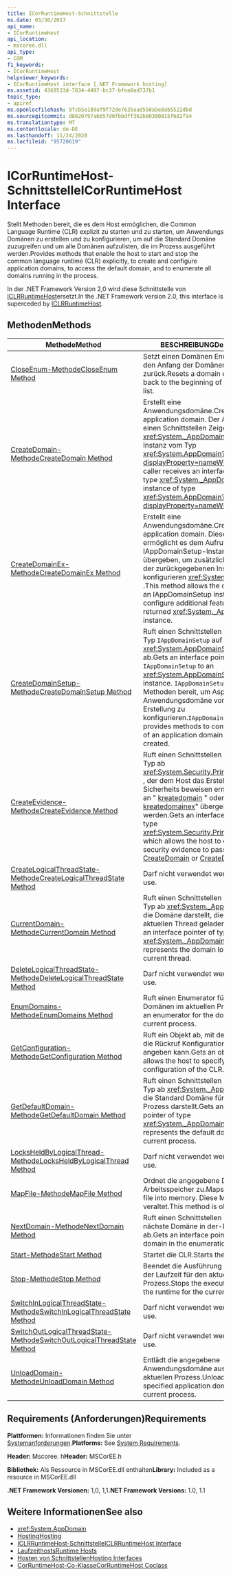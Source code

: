 ```yaml
---
title: ICorRuntimeHost-Schnittstelle
ms.date: 03/30/2017
api_name:
- ICorRuntimeHost
api_location:
- mscoree.dll
api_type:
- COM
f1_keywords:
- ICorRuntimeHost
helpviewer_keywords:
- ICorRuntimeHost interface [.NET Framework hosting]
ms.assetid: 4369533d-7834-4497-bc37-bfea0ad737b1
topic_type:
- apiref
ms.openlocfilehash: 9fcb5e189af9f72de7635aad550a5e8ab5522dbd
ms.sourcegitcommit: d8020797a6657d0fbbdff362b80300815f682f94
ms.translationtype: MT
ms.contentlocale: de-DE
ms.lasthandoff: 11/24/2020
ms.locfileid: "95720619"
---
```

# <a name="icorruntimehost-interface"></a><span data-ttu-id="50854-102">ICorRuntimeHost-Schnittstelle</span><span class="sxs-lookup"><span data-stu-id="50854-102">ICorRuntimeHost Interface</span></span>

<span data-ttu-id="50854-103">Stellt Methoden bereit, die es dem Host ermöglichen, die Common Language Runtime (CLR) explizit zu starten und zu starten, um Anwendungs Domänen zu erstellen und zu konfigurieren, um auf die Standard Domäne zuzugreifen und um alle Domänen aufzulisten, die im Prozess ausgeführt werden.</span><span class="sxs-lookup"><span data-stu-id="50854-103">Provides methods that enable the host to start and stop the common language runtime (CLR) explicitly, to create and configure application domains, to access the default domain, and to enumerate all domains running in the process.</span></span>  
  
 <span data-ttu-id="50854-104">In der .NET Framework Version 2,0 wird diese Schnittstelle von [ICLRRuntimeHost](iclrruntimehost-interface.md)ersetzt.</span><span class="sxs-lookup"><span data-stu-id="50854-104">In the .NET Framework version 2.0, this interface is superceded by [ICLRRuntimeHost](iclrruntimehost-interface.md).</span></span>  
  
## <a name="methods"></a><span data-ttu-id="50854-105">Methoden</span><span class="sxs-lookup"><span data-stu-id="50854-105">Methods</span></span>  
  
|<span data-ttu-id="50854-106">Methode</span><span class="sxs-lookup"><span data-stu-id="50854-106">Method</span></span>|<span data-ttu-id="50854-107">BESCHREIBUNG</span><span class="sxs-lookup"><span data-stu-id="50854-107">Description</span></span>|  
|------------|-----------------|  
|[<span data-ttu-id="50854-108">CloseEnum-Methode</span><span class="sxs-lookup"><span data-stu-id="50854-108">CloseEnum Method</span></span>](icorruntimehost-closeenum-method.md)|<span data-ttu-id="50854-109">Setzt einen Domänen Enumerator auf den Anfang der Domänen Liste zurück.</span><span class="sxs-lookup"><span data-stu-id="50854-109">Resets a domain enumerator back to the beginning of the domain list.</span></span>|  
|[<span data-ttu-id="50854-110">CreateDomain-Methode</span><span class="sxs-lookup"><span data-stu-id="50854-110">CreateDomain Method</span></span>](icorruntimehost-createdomain-method.md)|<span data-ttu-id="50854-111">Erstellt eine Anwendungsdomäne.</span><span class="sxs-lookup"><span data-stu-id="50854-111">Creates an application domain.</span></span> <span data-ttu-id="50854-112">Der Aufrufer erhält einen Schnittstellen Zeiger vom Typ <xref:System._AppDomain> auf eine Instanz vom Typ <xref:System.AppDomain?displayProperty=nameWithType> .</span><span class="sxs-lookup"><span data-stu-id="50854-112">The caller receives an interface pointer of type <xref:System._AppDomain> to an instance of type <xref:System.AppDomain?displayProperty=nameWithType>.</span></span>|  
|[<span data-ttu-id="50854-113">CreateDomainEx-Methode</span><span class="sxs-lookup"><span data-stu-id="50854-113">CreateDomainEx Method</span></span>](icorruntimehost-createdomainex-method.md)|<span data-ttu-id="50854-114">Erstellt eine Anwendungsdomäne.</span><span class="sxs-lookup"><span data-stu-id="50854-114">Creates an application domain.</span></span> <span data-ttu-id="50854-115">Diese Methode ermöglicht es dem Aufrufer, eine IAppDomainSetup-Instanz zu übergeben, um zusätzliche Funktionen der zurückgegebenen Instanz zu konfigurieren <xref:System._AppDomain> .</span><span class="sxs-lookup"><span data-stu-id="50854-115">This method allows the caller to pass an IAppDomainSetup instance to configure additional features of the returned <xref:System._AppDomain> instance.</span></span>|  
|[<span data-ttu-id="50854-116">CreateDomainSetup-Methode</span><span class="sxs-lookup"><span data-stu-id="50854-116">CreateDomainSetup Method</span></span>](icorruntimehost-createdomainsetup-method.md)|<span data-ttu-id="50854-117">Ruft einen Schnittstellen Zeiger vom Typ `IAppDomainSetup` auf eine- <xref:System.AppDomainSetup> Instanz ab.</span><span class="sxs-lookup"><span data-stu-id="50854-117">Gets an interface pointer of type `IAppDomainSetup` to an <xref:System.AppDomainSetup> instance.</span></span> <span data-ttu-id="50854-118">`IAppDomainSetup` stellt Methoden bereit, um Aspekte einer Anwendungsdomäne vor der Erstellung zu konfigurieren.</span><span class="sxs-lookup"><span data-stu-id="50854-118">`IAppDomainSetup` provides methods to configure aspects of an application domain before it is created.</span></span>|  
|[<span data-ttu-id="50854-119">CreateEvidence-Methode</span><span class="sxs-lookup"><span data-stu-id="50854-119">CreateEvidence Method</span></span>](icorruntimehost-createevidence-method.md)|<span data-ttu-id="50854-120">Ruft einen Schnittstellen Zeiger vom Typ ab <xref:System.Security.Principal.IIdentity> , der dem Host das Erstellen von Sicherheits beweisen ermöglicht, die an " [kreatedomain](icorruntimehost-createdomain-method.md) " oder " [kreatedomainex](icorruntimehost-createdomainex-method.md)" übergeben werden.</span><span class="sxs-lookup"><span data-stu-id="50854-120">Gets an interface pointer of type <xref:System.Security.Principal.IIdentity>, which allows the host to create security evidence to pass to [CreateDomain](icorruntimehost-createdomain-method.md) or [CreateDomainEx](icorruntimehost-createdomainex-method.md).</span></span>|  
|[<span data-ttu-id="50854-121">CreateLogicalThreadState-Methode</span><span class="sxs-lookup"><span data-stu-id="50854-121">CreateLogicalThreadState Method</span></span>](icorruntimehost-createlogicalthreadstate-method.md)|<span data-ttu-id="50854-122">Darf nicht verwendet werden.</span><span class="sxs-lookup"><span data-stu-id="50854-122">Do not use.</span></span>|  
|[<span data-ttu-id="50854-123">CurrentDomain-Methode</span><span class="sxs-lookup"><span data-stu-id="50854-123">CurrentDomain Method</span></span>](icorruntimehost-currentdomain-method.md)|<span data-ttu-id="50854-124">Ruft einen Schnittstellen Zeiger vom Typ ab <xref:System._AppDomain> , der die Domäne darstellt, die für den aktuellen Thread geladen wurde.</span><span class="sxs-lookup"><span data-stu-id="50854-124">Gets an interface pointer of type <xref:System._AppDomain> that represents the domain loaded on the current thread.</span></span>|  
|[<span data-ttu-id="50854-125">DeleteLogicalThreadState-Methode</span><span class="sxs-lookup"><span data-stu-id="50854-125">DeleteLogicalThreadState Method</span></span>](icorruntimehost-deletelogicalthreadstate-method.md)|<span data-ttu-id="50854-126">Darf nicht verwendet werden.</span><span class="sxs-lookup"><span data-stu-id="50854-126">Do not use.</span></span>|  
|[<span data-ttu-id="50854-127">EnumDomains-Methode</span><span class="sxs-lookup"><span data-stu-id="50854-127">EnumDomains Method</span></span>](icorruntimehost-enumdomains-method.md)|<span data-ttu-id="50854-128">Ruft einen Enumerator für die Domänen im aktuellen Prozess ab.</span><span class="sxs-lookup"><span data-stu-id="50854-128">Gets an enumerator for the domains in the current process.</span></span>|  
|[<span data-ttu-id="50854-129">GetConfiguration-Methode</span><span class="sxs-lookup"><span data-stu-id="50854-129">GetConfiguration Method</span></span>](icorruntimehost-getconfiguration-method.md)|<span data-ttu-id="50854-130">Ruft ein Objekt ab, mit dem der Host die Rückruf Konfiguration der CLR angeben kann.</span><span class="sxs-lookup"><span data-stu-id="50854-130">Gets an object that allows the host to specify the callback configuration of the CLR.</span></span>|  
|[<span data-ttu-id="50854-131">GetDefaultDomain-Methode</span><span class="sxs-lookup"><span data-stu-id="50854-131">GetDefaultDomain Method</span></span>](icorruntimehost-getdefaultdomain-method.md)|<span data-ttu-id="50854-132">Ruft einen Schnittstellen Zeiger vom Typ ab <xref:System._AppDomain> , der die Standard Domäne für den aktuellen Prozess darstellt.</span><span class="sxs-lookup"><span data-stu-id="50854-132">Gets an interface pointer of type <xref:System._AppDomain> that represents the default domain for the current process.</span></span>|  
|[<span data-ttu-id="50854-133">LocksHeldByLogicalThread-Methode</span><span class="sxs-lookup"><span data-stu-id="50854-133">LocksHeldByLogicalThread Method</span></span>](icorruntimehost-locksheldbylogicalthread-method.md)|<span data-ttu-id="50854-134">Darf nicht verwendet werden.</span><span class="sxs-lookup"><span data-stu-id="50854-134">Do not use.</span></span>|  
|[<span data-ttu-id="50854-135">MapFile-Methode</span><span class="sxs-lookup"><span data-stu-id="50854-135">MapFile Method</span></span>](icorruntimehost-mapfile-method.md)|<span data-ttu-id="50854-136">Ordnet die angegebene Datei dem Arbeitsspeicher zu.</span><span class="sxs-lookup"><span data-stu-id="50854-136">Maps the specified file into memory.</span></span> <span data-ttu-id="50854-137">Diese Methode ist veraltet.</span><span class="sxs-lookup"><span data-stu-id="50854-137">This method is obsolete.</span></span>|  
|[<span data-ttu-id="50854-138">NextDomain-Methode</span><span class="sxs-lookup"><span data-stu-id="50854-138">NextDomain Method</span></span>](icorruntimehost-nextdomain-method.md)|<span data-ttu-id="50854-139">Ruft einen Schnittstellen Zeiger auf die nächste Domäne in der-Enumeration ab.</span><span class="sxs-lookup"><span data-stu-id="50854-139">Gets an interface pointer to the next domain in the enumeration.</span></span>|  
|[<span data-ttu-id="50854-140">Start-Methode</span><span class="sxs-lookup"><span data-stu-id="50854-140">Start Method</span></span>](icorruntimehost-start-method.md)|<span data-ttu-id="50854-141">Startet die CLR.</span><span class="sxs-lookup"><span data-stu-id="50854-141">Starts the CLR.</span></span>|  
|[<span data-ttu-id="50854-142">Stop-Methode</span><span class="sxs-lookup"><span data-stu-id="50854-142">Stop Method</span></span>](icorruntimehost-stop-method.md)|<span data-ttu-id="50854-143">Beendet die Ausführung von Code in der Laufzeit für den aktuellen Prozess.</span><span class="sxs-lookup"><span data-stu-id="50854-143">Stops the execution of code in the runtime for the current process.</span></span>|  
|[<span data-ttu-id="50854-144">SwitchInLogicalThreadState-Methode</span><span class="sxs-lookup"><span data-stu-id="50854-144">SwitchInLogicalThreadState Method</span></span>](icorruntimehost-switchinlogicalthreadstate-method.md)|<span data-ttu-id="50854-145">Darf nicht verwendet werden.</span><span class="sxs-lookup"><span data-stu-id="50854-145">Do not use.</span></span>|  
|[<span data-ttu-id="50854-146">SwitchOutLogicalThreadState-Methode</span><span class="sxs-lookup"><span data-stu-id="50854-146">SwitchOutLogicalThreadState Method</span></span>](icorruntimehost-switchoutlogicalthreadstate-method.md)|<span data-ttu-id="50854-147">Darf nicht verwendet werden.</span><span class="sxs-lookup"><span data-stu-id="50854-147">Do not use.</span></span>|  
|[<span data-ttu-id="50854-148">UnloadDomain-Methode</span><span class="sxs-lookup"><span data-stu-id="50854-148">UnloadDomain Method</span></span>](icorruntimehost-unloaddomain-method.md)|<span data-ttu-id="50854-149">Entlädt die angegebene Anwendungsdomäne aus dem aktuellen Prozess.</span><span class="sxs-lookup"><span data-stu-id="50854-149">Unloads the specified application domain from the current process.</span></span>|  
  
## <a name="requirements"></a><span data-ttu-id="50854-150">Requirements (Anforderungen)</span><span class="sxs-lookup"><span data-stu-id="50854-150">Requirements</span></span>  

 <span data-ttu-id="50854-151">**Plattformen:** Informationen finden Sie unter [Systemanforderungen](../../get-started/system-requirements.md).</span><span class="sxs-lookup"><span data-stu-id="50854-151">**Platforms:** See [System Requirements](../../get-started/system-requirements.md).</span></span>  
  
 <span data-ttu-id="50854-152">**Header:** Mscoree. h</span><span class="sxs-lookup"><span data-stu-id="50854-152">**Header:** MSCorEE.h</span></span>  
  
 <span data-ttu-id="50854-153">**Bibliothek:** Als Ressource in MSCorEE.dll enthalten</span><span class="sxs-lookup"><span data-stu-id="50854-153">**Library:** Included as a resource in MSCorEE.dll</span></span>  
  
 <span data-ttu-id="50854-154">**.NET Framework Versionen:** 1,0, 1,1</span><span class="sxs-lookup"><span data-stu-id="50854-154">**.NET Framework Versions:** 1.0, 1.1</span></span>  
  
## <a name="see-also"></a><span data-ttu-id="50854-155">Weitere Informationen</span><span class="sxs-lookup"><span data-stu-id="50854-155">See also</span></span>

- <xref:System.AppDomain>
- [<span data-ttu-id="50854-156">Hosting</span><span class="sxs-lookup"><span data-stu-id="50854-156">Hosting</span></span>](index.md)
- [<span data-ttu-id="50854-157">ICLRRuntimeHost-Schnittstelle</span><span class="sxs-lookup"><span data-stu-id="50854-157">ICLRRuntimeHost Interface</span></span>](iclrruntimehost-interface.md)
- <span data-ttu-id="50854-158">[Laufzeithosts](/previous-versions/dotnet/netframework-4.0/a51xd4ze(v=vs.100))</span><span class="sxs-lookup"><span data-stu-id="50854-158">[Runtime Hosts](/previous-versions/dotnet/netframework-4.0/a51xd4ze(v=vs.100))</span></span>
- [<span data-ttu-id="50854-159">Hosten von Schnittstellen</span><span class="sxs-lookup"><span data-stu-id="50854-159">Hosting Interfaces</span></span>](hosting-interfaces.md)
- [<span data-ttu-id="50854-160">CorRuntimeHost-Co-Klasse</span><span class="sxs-lookup"><span data-stu-id="50854-160">CorRuntimeHost Coclass</span></span>](corruntimehost-coclass.md)

